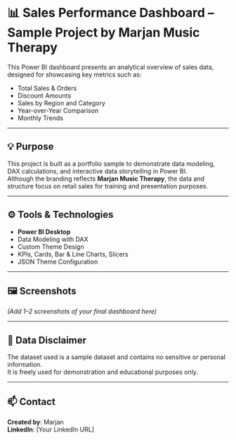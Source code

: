 
# 📊 Sales Performance Dashboard – Sample Project by Marjan Music Therapy

This Power BI dashboard presents an analytical overview of sales data, designed for showcasing key metrics such as:

- Total Sales & Orders
- Discount Amounts
- Sales by Region and Category
- Year-over-Year Comparison
- Monthly Trends

---

## 💡 Purpose

This project is built as a portfolio sample to demonstrate data modeling, DAX calculations, and interactive data storytelling in Power BI.  
Although the branding reflects **Marjan Music Therapy**, the data and structure focus on retail sales for training and presentation purposes.

---

## ⚙️ Tools & Technologies

- **Power BI Desktop**
- Data Modeling with DAX
- Custom Theme Design
- KPIs, Cards, Bar & Line Charts, Slicers
- JSON Theme Configuration

---

## 🖼️ Screenshots

*(Add 1–2 screenshots of your final dashboard here)*

---

## 🔐 Data Disclaimer

The dataset used is a sample dataset and contains no sensitive or personal information.  
It is freely used for demonstration and educational purposes only.

---

## 📫 Contact

**Created by**: Marjan  
**LinkedIn**: [Your LinkedIn URL]
